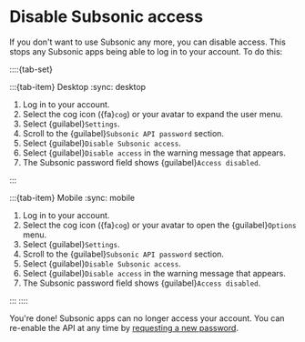 # Disable Subsonic access

If you don't want to use Subsonic any more, you can disable access. This stops any Subsonic apps being able to log in to your account. To do this:

::::{tab-set}

:::{tab-item} Desktop
:sync: desktop

1. Log in to your account.
2. Select the cog icon ({fa}`cog`) or your avatar to expand the user menu.
3. Select {guilabel}`Settings`.
4. Scroll to the {guilabel}`Subsonic API password` section.
5. Select {guilabel}`Disable Subsonic access`.
6. Select {guilabel}`Disable access` in the warning message that appears.
7. The Subsonic password field shows {guilabel}`Access disabled`.

:::

:::{tab-item} Mobile
:sync: mobile

1. Log in to your account.
2. Select the cog icon ({fa}`cog`) or your avatar to open the {guilabel}`Options` menu.
3. Select {guilabel}`Settings`.
4. Scroll to the {guilabel}`Subsonic API password` section.
5. Select {guilabel}`Disable Subsonic access`.
6. Select {guilabel}`Disable access` in the warning message that appears.
7. The Subsonic password field shows {guilabel}`Access disabled`.

:::
::::

You're done! Subsonic apps can no longer access your account. You can re-enable the API at any time by [requesting a new password](password/request.md).
